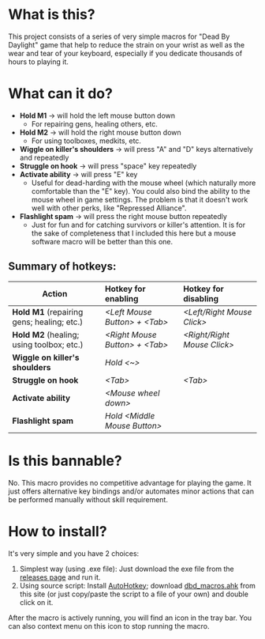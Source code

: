 # What is this?
This project consists of a series of very simple macros for "Dead By Daylight" game that help to reduce the strain on your wrist as well as the wear and tear of your keyboard, especially if you dedicate thousands of hours to playing it.


&NewLine;
# What can it do?
* **Hold M1**                      &#8594; will hold the left mouse button down
  * For repairing gens, healing others, etc.
* **Hold M2**                      &#8594; will hold the right mouse button down
  * For using toolboxes, medkits, etc.
* **Wiggle on killer's shoulders** &#8594; will press "A" and "D" keys alternatively and repeatedly
* **Struggle on hook**             &#8594; will press "space" key repeatedly
* **Activate ability**             &#8594; will press "E" key
  * Useful for dead-harding with the mouse wheel (which naturally more comfortable than the "E" key). You could also bind the ability to the mouse wheel in game settings. The problem is that it doesn't work well with other perks, like "Repressed Alliance".
* **Flashlight spam**              &#8594; will press the right mouse button repeatedly
  * Just for fun and for catching survivors or killer's attention. It is for the sake of completeness that I included this here but a mouse software macro will be better than this one.


## Summary of hotkeys:
Action                                       | Hotkey for enabling                | Hotkey for disabling
---------------------------------------------|:-----------------------------------|:-------------------------------
**Hold M1** (repairing gens; healing; etc.)  | _\<Left Mouse Button\> + \<Tab\>_  | _\<Left/Right Mouse Click\>_
**Hold M2** (healing; using toolbox; etc.)   | _\<Right Mouse Button\> + <Tab\>_  | _\<Right/Right Mouse Click\>_
**Wiggle on killer's shoulders**             | _Hold \<~\>_                       |
**Struggle on hook**                         | _\<Tab\>_                          | _\<Tab\>_
**Activate ability**                         | _\<Mouse wheel down\>_             |
**Flashlight spam**                          | _Hold \<Middle Mouse Button\>_     |


&NewLine;
# Is this bannable?
No. This macro provides no competitive advantage for playing the game. It just offers alternative key bindings and/or automates minor actions that can be performed manually without skill requirement.


&NewLine;
# How to install?
It's very simple and you have 2 choices:
1. Simplest way (using .exe file): Just download the exe file from the [releases page](https://github.com/nickyramone/dbd-macros/releases) and run it.
2. Using source script: Install [AutoHotkey](https://www.autohotkey.com); download [dbd_macros.ahk](https://github.com/nickyramone/dbd-macros/blob/master/dbd_macros.ahk) from this site (or just copy/paste the script to a file of your own) and double click on it.

After the macro is actively running, you will find an icon in the tray bar. You can also context menu on this icon to stop running the macro.
